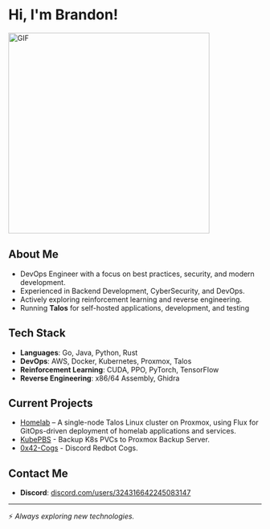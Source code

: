 # Hi, I'm Brandon!
<img src="https://user-images.githubusercontent.com/74038190/212749168-86d6c7ab-98da-409b-998f-c5b74721badd.gif" alt="GIF" width="400"/>

## About Me
- DevOps Engineer with a focus on best practices, security, and modern development.
- Experienced in Backend Development, CyberSecurity, and DevOps.
- Actively exploring reinforcement learning and reverse engineering.
- Running **Talos** for self-hosted applications, development, and testing

## Tech Stack
- **Languages**: Go, Java, Python, Rust
- **DevOps**: AWS, Docker, Kubernetes, Proxmox, Talos
- **Reinforcement Learning**: CUDA, PPO, PyTorch, TensorFlow
- **Reverse Engineering**: x86/64 Assembly, Ghidra

## Current Projects
- [Homelab](https://github.com/0x4272616E646F6E/homelab) – A single-node Talos Linux cluster on Proxmox, using Flux for GitOps-driven deployment of homelab applications and services.
- [KubePBS](https://github.com/0x4272616E646F6E/kubepbs) - Backup K8s PVCs to Proxmox Backup Server.
- [0x42-Cogs](https://github.com/0x4272616E646F6E/0x42-cogs) - Discord Redbot Cogs.


## Contact Me
- **Discord**: [discord.com/users/324316642245083147](https://discord.com/users/324316642245083147)

---

⚡ *Always exploring new technologies.*
